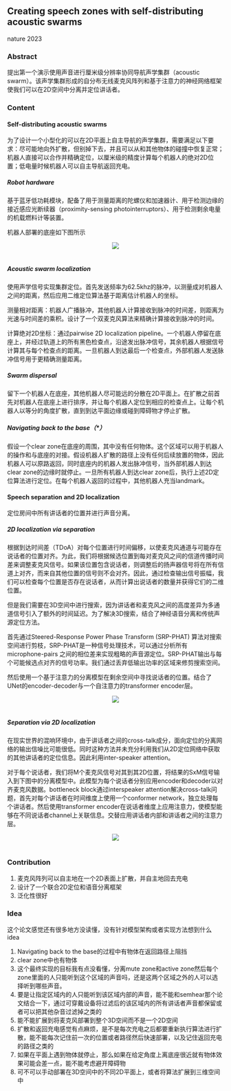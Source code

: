 ## Creating speech zones with self-distributing acoustic swarms

nature 2023

### Abstract

提出第一个演示使用声音进行厘米级分辨率协同导航声学集群（acoustic swarm）。该声学集群形成的自分布无线麦克风阵列和基于注意力的神经网络框架使我们可以在2D空间中分离并定位讲话者。

### Content

#### Self-distributing acoustic swarms

为了设计一个小型化的可以在2D平面上自主导航的声学集群，需要满足以下要求：尽可能地向外扩散，但别掉下去，并且可以从和其他物体的碰撞中恢复正常；机器人直接可以合作并精确定位，以厘米级的精度计算每个机器人的绝对2D位置；低电量时候机器人可以自主导航返回充电。

##### Robot hardware

基于蓝牙低功耗模块，配备了用于测量距离的陀螺仪和加速器计、用于检测边缘的接近感应光断续器（proximity-sensing photointerruptors）、用于检测剩余电量的机载燃料计等装置。

机器人部署的底座如下图所示

<div align=center>
<img src="https://amao996.github.io/blogs/paper-reading/imgs/creating_speech_zone/track.png" width="  ">
</div><br>

##### Acoustic swarm localization

使用声学信号实现集群定位。首先发送频率为62.5khz的脉冲，以测量成对机器人之间的距离，然后应用二维定位算法基于距离估计机器人的坐标。

测量相对距离：机器人广播脉冲，其他机器人计算接收到脉冲的时间差，则距离为光速与时间差的乘积。设计了一个双麦克风算法来精确计算接收到脉冲的时间。

计算绝对2D坐标：通过pairwise 2D localization pipeline。一个机器人停留在底座上，并经过轨道上的所有黑色检查点，沿途发出脉冲信号，其余机器人根据信号计算其与每个检查点的距离。一旦机器人到达最后一个检查点，外部机器人发送脉冲信号用于更精确测量距离。

##### Swarm dispersal

留下一个机器人在底座，其他机器人尽可能远的分散在2D平面上。在扩散之前首先对机器人在底座上进行排序，并让每个机器人定位到相应的检查点上。让每个机器人以等分的角度扩散，直到到达平面边缘或碰到障碍物才停止扩散。

##### Navigating back to the base（*）

假设一个clear zone在底座的周围，其中没有任何物体。这个区域可以用于机器人的操作和与底座的对接。假设机器人扩散的路径上没有任何后续放置的物体，因此机器人可以原路返回，同时底座内的机器人发出脉冲信号，当外部机器人到达clear zone的边缘时就停止。一旦所有机器人到达clear zone后，执行上述2D定位算法进行定位。在每个机器人返回的过程中，其他机器人充当landmark。

#### Speech separation and 2D localization

定位房间中所有讲话者的位置并进行声音分离。

##### 2D localization via separation

根据到达时间差（TDoA）对每个位置进行时间偏移，以使麦克风通道与可能存在说话者的位置对齐。为此，我们将根据候选位置到每对麦克风之间的信道传播时间差来调整麦克风信号。如果该位置包含说话者，则调整后的扬声器信号将在所有信道上对齐，而来自其他位置的信号则不会对齐。因此，通过检查输出信号振幅，我们可以检查每个位置是否存在说话者，从而计算出说话者的数量并获得它们的二维位置。

但是我们需要在3D空间中进行搜索，因为讲话者和麦克风之间的高度差异为多通道信号引入了额外的时间延迟。为了解决3D搜索，结合了神经语音分离和传统声源定位方法。

首先通过Steered-Response Power Phase Transform (SRP-PHAT) 算法对搜索空间进行剪枝，SRP-PHAT是一种信号处理技术，可以通过分析所有 microphone-pairs 之间的相位差来实现粗略的声音源定位。SRP-PHAT输出与每个可能候选点对齐的信号功率。我们通过丢弃低输出功率的区域来修剪搜索空间。

然后使用一个基于注意力的分离模型在剩余空间中寻找说话者的位置。结合了UNet的encoder-decoder与一个自注意力的transformer encoder层。

<div align=center>
<img src="https://amao996.github.io/blogs/paper-reading/imgs/creating_speech_zone/model1.png" width="  ">
</div><br>

##### Separation via 2D localization

在现实世界的混响环境中，由于讲话者之间的cross-talk成分，面向定位的分离网络的输出信噪比可能很低。同时这种方法并未充分利用我们从2D定位网络中获取的其他讲话者的定位信息。因此利用inter-speaker attention。

对于每个说话者，我们将M个麦克风信号对其到其2D位置，将结果的SxM信号输入到下图中的分离模型中。此模型为每个说话者分别应用encoder和decoder以对齐麦克风数据。bottleneck block通过interspeaker attention解决cross-talk问题，首先对每个讲话者在时间维度上使用一个conformer network，独立处理每个讲话者。然后使用transformer encoder在说话者维度上应用注意力，使模型能够在不同说话者channel上关联信息。交替应用讲话者内部和讲话者之间的注意力层。

<div align=center>
<img src="https://amao996.github.io/blogs/paper-reading/imgs/creating_speech_zone/model2.png" width="  ">
</div><br>

### Contribution

1. 麦克风阵列可以自主地在一个2D表面上扩散，并自主地回去充电
2. 设计了一个联合2D定位和语音分离框架
3. 泛化性很好

### Idea

这个论文感觉还有很多地方没读懂，没有针对模型架构或者实现方法想到什么idea

1. Navigating back to the base的过程中有物体在返回路径上阻挡
2. clear zone中也有物体
3. 这个最终实现的目标我有点没看懂，分离mute zone和active zone然后每个zone里面的人只能听到这个区域的声音吗，还是这两个区域之外的人可以选择听到哪些声音。
4. 要是让指定区域内的人只能听到该区域内部的声音，能不能和semhear那个论文结合一下，通过可穿戴设备将过滤后的该区域内的所有讲话者声音都保留或者可以把其他杂音过滤掉之类的
5. 能不能扩展到将麦克风部署到整个3D空间而不是一个2D空间
6. 扩散和返回充电感觉有点麻烦，是不是每次充电之后都要重新执行算法进行扩散，能不能每次记住前一次的位置或者路径然后快速部署，以及记住返回充电的路径之类的
7. 如果在平面上遇到物体就停止，那么如果在给定角度上离底座很近就有物体效果可能会差一点，能不能考虑避开障碍物
8. 可不可以手动部署在3D空间中的不同2D平面上，或者将算法扩展到三维空间中